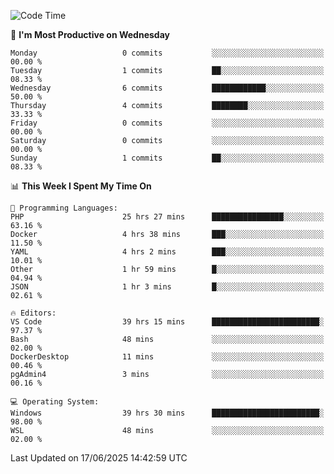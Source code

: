 <!--START_SECTION:waka-->
![Code Time](http://img.shields.io/badge/Code%20Time-5%2C111%20hrs%2056%20mins-blue)

📅 **I'm Most Productive on Wednesday** 

```text
Monday                   0 commits           ░░░░░░░░░░░░░░░░░░░░░░░░░   00.00 % 
Tuesday                  1 commits           ██░░░░░░░░░░░░░░░░░░░░░░░   08.33 % 
Wednesday                6 commits           ████████████░░░░░░░░░░░░░   50.00 % 
Thursday                 4 commits           ████████░░░░░░░░░░░░░░░░░   33.33 % 
Friday                   0 commits           ░░░░░░░░░░░░░░░░░░░░░░░░░   00.00 % 
Saturday                 0 commits           ░░░░░░░░░░░░░░░░░░░░░░░░░   00.00 % 
Sunday                   1 commits           ██░░░░░░░░░░░░░░░░░░░░░░░   08.33 % 
```


📊 **This Week I Spent My Time On** 

```text
💬 Programming Languages: 
PHP                      25 hrs 27 mins      ████████████████░░░░░░░░░   63.16 % 
Docker                   4 hrs 38 mins       ███░░░░░░░░░░░░░░░░░░░░░░   11.50 % 
YAML                     4 hrs 2 mins        ███░░░░░░░░░░░░░░░░░░░░░░   10.01 % 
Other                    1 hr 59 mins        █░░░░░░░░░░░░░░░░░░░░░░░░   04.94 % 
JSON                     1 hr 3 mins         █░░░░░░░░░░░░░░░░░░░░░░░░   02.61 % 

🔥 Editors: 
VS Code                  39 hrs 15 mins      ████████████████████████░   97.37 % 
Bash                     48 mins             ░░░░░░░░░░░░░░░░░░░░░░░░░   02.00 % 
DockerDesktop            11 mins             ░░░░░░░░░░░░░░░░░░░░░░░░░   00.46 % 
pgAdmin4                 3 mins              ░░░░░░░░░░░░░░░░░░░░░░░░░   00.16 % 

💻 Operating System: 
Windows                  39 hrs 30 mins      ████████████████████████░   98.00 % 
WSL                      48 mins             ░░░░░░░░░░░░░░░░░░░░░░░░░   02.00 % 
```


 Last Updated on 17/06/2025 14:42:59 UTC
<!--END_SECTION:waka-->
